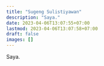 ```yaml
---
title: "Sugeng Sulistiyawan"
description: "Saya."
date: 2023-04-06T13:07:55+07:00
lastmod: 2023-04-06T13:07:58+07:00
draft: false
images: []
---
```


Saya.
